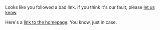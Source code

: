 Looks like you followed a bad link. If you think it's our fault,
please [let us know](https://github.com/Ghini/ghini.github.io/issues/new).

Here's a [link to the homepage](/). You know, just in case.
